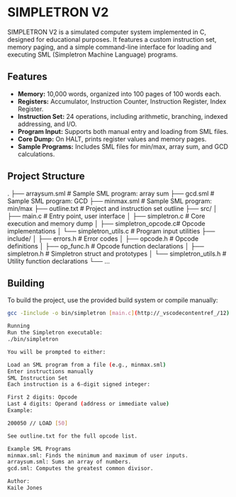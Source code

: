 # SIMPLETRON V2

SIMPLETRON V2 is a simulated computer system implemented in C, designed for educational purposes. It features a custom instruction set, memory paging, and a simple command-line interface for loading and executing SML (Simpletron Machine Language) programs.

## Features

- **Memory:** 10,000 words, organized into 100 pages of 100 words each.
- **Registers:** Accumulator, Instruction Counter, Instruction Register, Index Register.
- **Instruction Set:** 24 operations, including arithmetic, branching, indexed addressing, and I/O.
- **Program Input:** Supports both manual entry and loading from SML files.
- **Core Dump:** On HALT, prints register values and memory pages.
- **Sample Programs:** Includes SML files for min/max, array sum, and GCD calculations.

## Project Structure
. ├── arraysum.sml # Sample SML program: array sum ├── gcd.sml # Sample SML program: GCD ├── minmax.sml # Sample SML program: min/max ├── outline.txt # Project and instruction set outline ├── src/ │ ├── main.c # Entry point, user interface │ ├── simpletron.c # Core execution and memory dump │ ├── simpletron_opcode.c# Opcode implementations │ └── simpletron_utils.c # Program input utilities ├── include/ │ ├── errors.h # Error codes │ ├── opcode.h # Opcode definitions │ ├── op_func.h # Opcode function declarations │ ├── simpletron.h # Simpletron struct and prototypes │ └── simpletron_utils.h # Utility function declarations └── ...


## Building

To build the project, use the provided build system or compile manually:

```sh
gcc -Iinclude -o bin/simpletron [main.c](http://_vscodecontentref_/12) [simpletron.c](http://_vscodecontentref_/13) [simpletron_opcode.c](http://_vscodecontentref_/14) [simpletron_utils.c](http://_vscodecontentref_/15)

Running
Run the Simpletron executable:
./bin/simpletron

You will be prompted to either:

Load an SML program from a file (e.g., minmax.sml)
Enter instructions manually
SML Instruction Set
Each instruction is a 6-digit signed integer:

First 2 digits: Opcode
Last 4 digits: Operand (address or immediate value)
Example:

200050 // LOAD [50]

See outline.txt for the full opcode list.

Example SML Programs
minmax.sml: Finds the minimum and maximum of user inputs.
arraysum.sml: Sums an array of numbers.
gcd.sml: Computes the greatest common divisor.

Author:
Kaile Jones